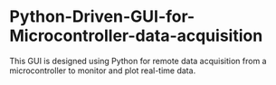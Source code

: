 # Python-Driven-GUI-for-Microcontroller-data-acquisition
This GUI is designed using Python for remote data acquisition from a microcontroller to monitor and plot real-time data.
